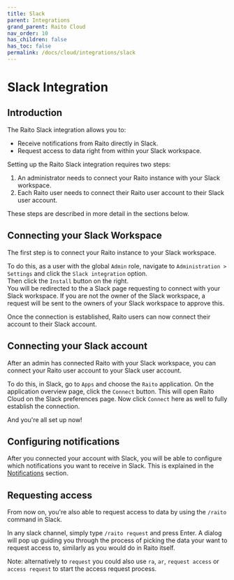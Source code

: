 ```yaml
---
title: Slack
parent: Integrations
grand_parent: Raito Cloud
nav_order: 10
has_children: false
has_toc: false
permalink: /docs/cloud/integrations/slack
---
```


# Slack Integration
## Introduction
The Raito Slack integration allows you to:
- Receive notifications from Raito directly in Slack.
- Request access to data right from within your Slack workspace.

Setting up the Raito Slack integration requires two steps:
1. An administrator needs to connect your Raito instance with your Slack workspace.
2. Each Raito user needs to connect their Raito user account to their Slack user account.

These steps are described in more detail in the sections below.

## Connecting your Slack Workspace
The first step is to connect your Raito instance to your Slack workspace.

To do this, as a user with the global `Admin` role, navigate to `Administration > Settings` and click the `Slack integration` option.  
Then click the `Install` button on the right.  
You will be redirected to the a Slack page requesting to connect with your Slack workspace. If you are not the owner of the Slack workspace, a request will be sent to the owners of your Slack workspace to approve this.

Once the connection is established, Raito users can now connect their account to their Slack account.

## Connecting your Slack account
After an admin has connected Raito with your Slack workspace, you can connect your Raito user account to your Slack user account.

To do this, in Slack, go to `Apps` and choose the `Raito` application. On the application overview page, click the `Connect` button. This will open Raito Cloud on the Slack preferences page. Now click `Connect` here as well to fully establish the connection.

And you're all set up now!

## Configuring notifications
After you connected your account with Slack, you will be able to configure which notifications you want to receive in Slack. This is explained in the [Notifications](/docs/cloud/user_profile#notifications) section.

## Requesting access
From now on, you're also able to request access to data by using the `/raito` command in Slack.

In any slack channel, simply type `/raito request` and press Enter. A dialog will pop up guiding you through the process of picking the data your want to request access to, similarly as you would do in Raito itself. 

Note: alternatively to `request` you could also use `ra`, `ar`, `request access` or `access request` to start the access request process.